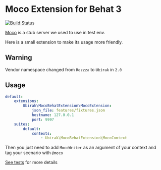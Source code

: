 # Moco Extension for Behat 3

[![Build Status](https://travis-ci.org/ubirak/moco-behat-extension.svg?branch=master)](https://travis-ci.org/ubirak/moco-behat-extension)

[Moco](https://github.com/dreamhead/moco) is a stub server we used to use in test env.

Here is a small extension to make its usage more friendly.

## Warning

Vendor namespace changed from `Rezzza` to `Ubirak` in `2.0`

## Usage

```yml
default:
    extensions:
        Ubirak\MocoBehatExtension\MocoExtension:
            json_file: features/fixtures.json
            hostname: 127.0.0.1
            port: 9997
    suites:
        default:
            contexts:
                - Ubirak\MocoBehatExtension\MocoContext
```

Then you just need to add `MocoWriter` as an argument of your context and tag your scenario with `@moco`

[See tests](features) for more details
